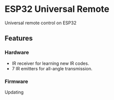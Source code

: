 # ESP32 Universal Remote
Universal remote control on ESP32
## Features
### Hardware
* IR receiver for learning new IR codes.
* 7 IR emitters for all-angle transmission.
### Firmware
Updating
